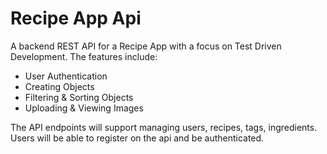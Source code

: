 # Recipe App Api
A backend REST API for a Recipe App with a focus on Test Driven Development. The features include:
* User Authentication
* Creating Objects
* Filtering & Sorting Objects
* Uploading & Viewing Images

The API endpoints will support managing users, recipes, tags, ingredients.
Users will be able to register on the api and be authenticated.
